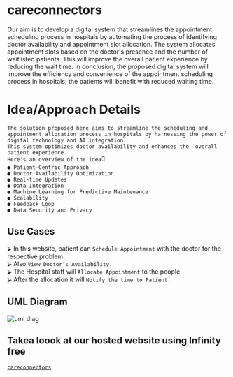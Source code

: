 # careconnectors
Our aim is to develop a digital system that streamlines the appointment scheduling process in hospitals by automating the process of identifying doctor availability and appointment slot allocation. The system allocates appointment slots based on the doctor's presence and the number of waitlisted patients. This will improve the overall patient experience by reducing the wait time. In conclusion, the proposed digital system will improve the efficiency and convenience of the appointment scheduling process in hospitals; the patients will benefit with reduced waiting time.
# Idea/Approach Details
```
The solution proposed here aims to streamline the scheduling and appointment allocation process in hospitals by harnessing the power of digital technology and AI integration.
This system optimizes doctor availability and enhances the  overall patient experience.
Here's an overview of the idea👇
● Patient-Centric Approach
● Doctor Availability Optimization
● Real-time Updates
● Data Integration
● Machine Learning for Predictive Maintenance
● Scalability
● Feedback Loop
● Data Security and Privacy
```
## **Use Cases**
⮚ In this website, patient can `Schedule Appointment` with the doctor for the respective problem.<br />
⮚ Also `View Doctor’s Availability.`<br />
⮚ The Hospital staff will `Allocate Appointment` to the people.<br />
⮚ After the allocation it will `Notify the time to Patient.`<br />

## UML Diagram
![uml diag](https://github.com/pmutyalu/careconnectors/assets/130680906/2c5c7298-f02e-4b5b-8efa-12c5f8b04801)

## Takea loook at our hosted website using Infinity free
[`careconnectors`](https://careconnectors.42web.io "Visit us😀")
